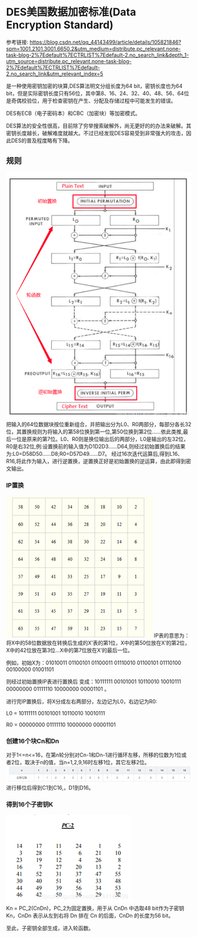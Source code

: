 # DES美国数据加密标准(Data Encryption Standard)
参考链接: https://blog.csdn.net/qq_44143499/article/details/105821846?spm=1001.2101.3001.6650.2&utm_medium=distribute.pc_relevant.none-task-blog-2%7Edefault%7ECTRLIST%7Edefault-2.no_search_link&depth_1-utm_source=distribute.pc_relevant.none-task-blog-2%7Edefault%7ECTRLIST%7Edefault-2.no_search_link&utm_relevant_index=5

是一种使用密钥加密的块算,DES算法明文分组长度为64 bit，密钥长度也为64 bit，但是实际密钥长度只有56位，其中第8、16、24、32、40、48、56、64位是奇偶校验位，用于检查密钥在产生、分配及存储过程中可能发生的错误。

DES有ECB（电子密码本）和CBC（加密块）等加密模式。

DES算法的安全性很高，目前除了穷举搜索破解外，尚无更好的的办法来破解。其密钥长度越长，破解难度就越大。不过已经发现DES容易受到非常强大的攻击，因此DES的普及程度略有下降。


## 规则
![](.des_images/des_process.png)
把输入的64位数据块按位重新组合，并把输出分为L0、R0两部分，每部分各长32位，其置换规则为将输入的第58位换到第一位,第50位换到第2位……依此类推,最后一位是原来的第7位。L0、R0则是换位输出后的两部分，L0是输出的左32位，R0是右32位,例:设置换前的输入值为D1D2D3……D64,则经过初始置换后的结果为:L0=D58D50……D8;R0=D57D49……D7。
经过16次迭代运算后,得到L16、R16,将此作为输入，进行逆置换，逆置换正好是初始置换的逆运算，由此即得到密文输出。

### IP置换
![](.des_images/ip_displace_table.png)
IP表的意思为：将X中的58位数据放在转换后生成的X’表的第1位，X中的第50位放在X’的第2位，X中的42位放在第3位…X中的第7位放在X’的最后一位。

例如，初始X为：01010011 01100101 01100011 01110010 01100101 01110100 00100000 01001101

则经过初始置换IP表进行置换后 变成：10111111 00101001 10110010 10010111 00000000 01111110 10000000 00001101 。

进行完IP置换后，将X分成左右两部分，左边记为L0，右边记为R0:

L0 = 10111111 00101001 10110010 10010111

R0 = 00000000 01111110 10000000 00001101

### 创建16个块Cn和Dn
对于1<=n<=16，在第n轮分别对Cn-1和Dn-1进行循环左移，所移的位数为1位或者2位，取决于n的值，当n=1,2,9,16时左移1位，其它左移2位。
![](.des_images/block_des.png)   
进行移位后得到C1到C16,，D1到D16。

### 得到16个子密钥K
![](.des_images/secret_des.png)  
Kn = PC_2(CnDn)，PC_2为固定置换，用于从 CnDn 中选取48 bit作为子密钥Kn，CnDn 表示从左到右将 Dn 排在 Cn 的后面，CnDn 的长度为56 bit。

至此，子密钥全部生成，进入轮函数。